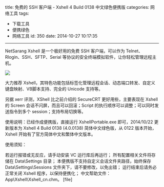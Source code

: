 title: 免费的 SSH 客户端 - Xshell 4 Build 0138 中文绿色便携版
categories: 网络工具
tags:
  - 下载工具
  - 便携绿色
  - 网络工具
id: 350
date: 2014-10-27 10:17:35
---

NetSarang Xshell 是一个极好用的免费 SSH 客户端，可以作为 Telnet、Rlogin、SSH、SFTP、Serial 等协议的安全终端模拟软件，让你轻松管理远程主机。


<!--more-->

![](http://szcxgg.qiniudn.com/Xshell.jpg)

大力推荐 Xshell，其特色功能包括标签化管理远程会话、动态端口转发、自定义键盘映射、VB脚本支持、完全的 Unicode 支持等。

另据 xerr 评测，XShell 比之前介绍的 SecureCRT 更好用些，主要表现在 Xshell 的 Screen 会话不闪屏，而且可以回滚；Script 的执行顺序可以调整；可以同时发送指令到多个 session；支持布局切换等。

使用说明：已经作成便携版，直接运行 XshellPortable.exe 即可，2014/10/22 更新版本为 Xshell 4 Build 0138 (4.0.0138) 简体中文绿色版，从 0122 版本开始，Xshell 开始有了官方简体中文和繁体中文版本。

使用须知：

若运行报错或无反应，请手动安装 VC 运行库后再运行；
所有配置相关文件将存储在 Data\Settings 目录；
本便携版不支持自定义会话文件夹路径，始终保存 Data\Settings\Sessions 文件夹下，请不要修改，以免出错；
运行结束后请务必正常关闭 Xshell 程序，以保持便携化；
中文帮助文件：App\Xshell\Xshell_cn.chm。
[file]